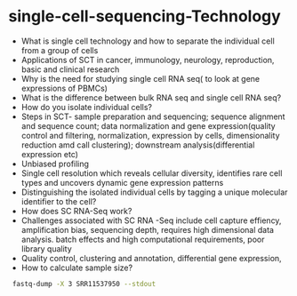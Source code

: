 # single-cell-sequencing-Technology
- What is single cell technology and how to separate the individual cell from a group of cells
- Applications of SCT in cancer, immunology, neurology, reproduction, basic and clinical research
- Why is the need for studying single cell RNA seq( to look at gene expressions of PBMCs)
- What is the difference between bulk RNA seq and single cell RNA seq?
- How do you isolate individual cells?
- Steps in SCT- sample preparation and sequencing; sequence alignment and sequence count; data normalization and gene expression(quality control and filtering, normalization, expression by cells, dimensionality reduction amd call clustering); downstream analysis(differential expression etc)
- Unbiased profiling
- Single cell resolution which reveals cellular diversity, identifies rare cell types and uncovers dynamic gene expression patterns
- Distinguishing the isolated individual cells by tagging a unique molecular identifier to the cell?
- How does SC RNA-Seq work?
- Challenges associated with SC RNA -Seq include cell capture effiency, amplification bias, sequencing depth, requires high dimensional data analysis. batch effects and high computational requirements, poor library quality
- Quality control, clustering and annotation, differential gene expression,
- How to calculate sample size?
  
``` bash 
 fastq-dump -X 3 SRR11537950 --stdout
```
